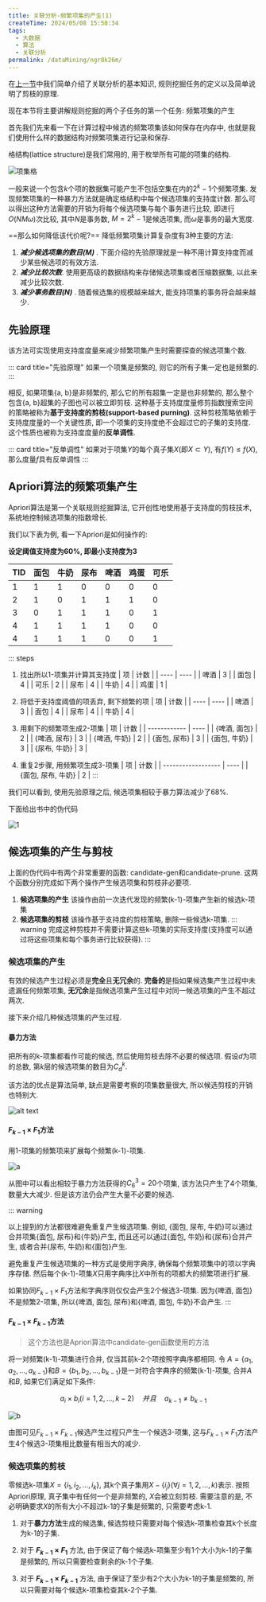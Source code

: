 ```yaml
---
title: 关联分析-频繁项集的产生(1)
createTime: 2024/05/08 15:58:34
tags:
  - 大数据
  - 算法
  - 关联分析
permalink: /dataMining/ngr8k26m/
---
```

在[上一节](/pages/7dd017)中我们简单介绍了关联分析的基本知识, 规则挖掘任务的定义以及简单说明了剪枝的原理. 

现在本节将主要讲解规则挖掘的两个子任务的第一个任务: 频繁项集的产生
<!-- more -->

首先我们先来看一下在计算过程中候选的频繁项集该如何保存在内存中, 也就是我们使用什么样的数据结构对频繁项集进行记录和保存.

格结构(lattice structure)是我们常用的, 用于枚举所有可能的项集的结构.

![项集格](/screen_shot/image.png)


一般来说一个包含$k$个项的数据集可能产生不包括空集在内的$2^k-1$个频繁项集. 发现频繁项集的一种暴力方法就是确定格结构中每个候选项集的支持度计数. 那么可以得出这种方法需要的开销为将每个候选项集与每个事务进行比较, 即进行$O(NM \omega)$次比较, 其中$N$是事务数, $M=2^k-1$是候选项集, 而$\omega$是事务的最大宽度.

==那么如何降低该代价呢?== 降低频繁项集计算复杂度有3种主要的方法:
1. ***减少候选项集的数目($M$)*** . 下面介绍的先验原理就是一种不用计算支持度而减少某些候选项的有效方法.
2. ***减少比较次数***. 使用更高级的数据结构来存储候选项集或者压缩数据集, 以此来减少比较次数.
3. ***减少事务数目($N$)*** . 随着候选集的规模越来越大, 能支持项集的事务将会越来越少.

## 先验原理

该方法可实现使用支持度度量来减少频繁项集产生时需要探查的候选项集个数.

::: card  title="先验原理"
如果一个项集是频繁的, 则它的所有子集一定也是频繁的.
:::

相反, 如果项集{a, b}是非频繁的, 那么它的所有超集一定是也非频繁的, 那么整个包含{a, b}超集的子图也可以被立即剪枝. 这种基于支持度度量修剪指数搜索空间的策略被称为**基于支持度的剪枝(support-based purning)**. 这种剪枝策略依赖于支持度度量的一个关键性质, 即一个项集的支持度绝不会超过它的子集的支持度. 这个性质也被称为支持度度量的**反单调性**.

::: card  title="反单调性"
如果对于项集$Y$的每个真子集$X$(即$X \subset Y$), 有$f(Y) \le f(X)$, 那么度量$f$具有反单调性
:::

## Apriori算法的频繁项集产生

Apriori算法是第一个关联规则挖掘算法, 它开创性地使用基于支持度的剪枝技术, 系统地控制候选项集的指数增长.

我们以下表为例, 看一下Apriori是如何操作的:

**设定阈值支持度为60%, 即最小支持度为3**

| TID | 面包 | 牛奶 | 尿布 | 啤酒 | 鸡蛋 | 可乐 |
| --- | ---- | ---- | ---- | ---- | ---- | ---- |
| 1   | 1    | 1    | 0    | 0    | 0    | 0    |
| 2   | 1    | 0    | 1    | 1    | 1    | 0    |
| 3   | 0    | 1    | 1    | 1    | 0    | 1    |
| 4   | 1    | 1    | 1    | 1    | 0    | 0    |
| 4   | 1    | 1    | 1    | 0    | 0    | 1    |
::: steps
1. 找出所以1-项集并计算其支持度
   | 项   | 计数 |
   | ---- | ---- |
   | 啤酒 | 3    |
   | 面包 | 4    |
   | 可乐 | 2    |
   | 尿布 | 4    |
   | 牛奶 | 4    |
   | 鸡蛋 | 1    |
2. 将低于支持度阈值的项丢弃, 剩下频繁的项
   | 项   | 计数 |
   | ---- | ---- |
   | 啤酒 | 3    |
   | 面包 | 4    |
   | 尿布 | 4    |
   | 牛奶 | 4    |

3. 用剩下的频繁项生成2-项集
   | 项           | 计数 |
   | ------------ | ---- |
   | {啤酒, 面包} | 2    |
   | {啤酒, 尿布} | 3    |
   | {啤酒, 牛奶} | 2    |
   | {面包, 尿布} | 3    |
   | {面包, 牛奶} | 3    |
   | {尿布, 牛奶} | 3    |

4. 重复2步骤, 用频繁项生成3-项集
    | 项                 | 计数 |
    | ------------------ | ---- |
    | {面包, 尿布, 牛奶} | 2    |
:::

我们可以看到, 使用先验原理之后, 候选项集相较于暴力算法减少了68%.


<div id="apriori-pseudocode">下面给出书中的伪代码</div>

![1](/screen_shot/Snipaste_2024-05-11_14-50-18.png)


## 候选项集的产生与剪枝
上面的伪代码中有两个非常重要的函数: candidate-gen和candidate-prune. 这两个函数分别完成如下两个操作产生候选项集和剪枝非必要项.
1. **候选项集的产生**
   该操作由前一次迭代发现的频繁(k-1)-项集产生新的候选k-项集
2. **候选项集的剪枝**
   该操作基于支持度的剪枝策略, 删除一些候选k-项集.
   ::: warning
   完成这种剪枝并不需要计算这些k-项集的实际支持度(支持度可以通过将这些项集和每个事务进行比较获得).
   :::


### 候选项集的产生
有效的候选产生过程必须是**完全**且**无冗余**的. **完备的**是指如果候选集产生过程中未遗漏任何频繁项集, **无冗余**是指候选项集产生过程中对同一候选项集的产生不超过两次.

接下来介绍几种候选项集的产生过程.


#### 暴力方法

把所有的k-项集都看作可能的候选, 然后使用剪枝去除不必要的候选项. 假设$d$为项的总数, 第$k$层的候选项集的数目为$C_d^k$.

该方法的优点是算法简单, 缺点是需要考察的项集数量很大, 所以候选剪枝的开销也特别大.

![alt text](/screen_shot/image-1.png)


#### $F_{k-1} \times F_{1}$方法

用1-项集的频繁项来扩展每个频繁(k-1)-项集.

![a](/screen_shot/Snipaste_2024-05-11_11-58-16.png)

从图中可以看出相较于暴力方法获得的$C_6^3=20$个项集, 该方法只产生了4个项集, 数量大大减少.
但是该方法仍会产生大量不必要的候选.

::: warning

以上提到的方法都很难避免重复产生候选项集. 例如, {面包, 尿布, 牛奶}可以通过合并项集{面包, 尿布}和{牛奶}产生, 而且还可以通过{面包, 牛奶}和{尿布}合并产生, 或者合并{尿布, 牛奶}和{面包}产生.

避免重复产生候选项集的一种方式是使用字典序, 确保每个频繁项集中的项以字典序存储. 然后每个(k-1)-项集$X$只用字典序比$X$中所有的项都大的频繁项进行扩展. 

如果协同$F_{k-1} \times F_{1}$方法和字典序则仅仅会产生2个候选3-项集. 因为{啤酒, 面包}不是频繁2-项集, 所以{啤酒, 面包, 尿布}和{啤酒, 面包, 牛奶}不会产生.
:::


#### $F_{k-1} \times F_{k-1}$方法
> 这个方法也是Apriori算法中candidate-gen函数使用的方法

将一对频繁(k-1)-项集进行合并, 仅当其前k-2个项按照字典序都相同. 令 $A=\{a_1, a_2, \dots, a_{k-1}\}$和$B=\{b_1, b_2, \dots , b_{k-1}\}$是一对符合字典序的频繁(k-1)-项集, 合并$A$和$B$, 如果它们满足如下条件:

$$
a_i \times b_i (i=1,2,\dots, k-2) \quad 并且 \quad a_{k-1} \neq b_{k-1}
$$

![b](/screen_shot/Snipaste_2024-05-11_14-40-42.png)

由图可见$F_{k-1} \times F_{k-1}$候选产生过程只产生一个候选3-项集, 这与$F_{k-1} \times F_{1}$方法产生4个候选3-项集相比数量有相当大的减少.

### 候选项集的剪枝
零候选k-项集$X=\{i_1, i_2, \dots, i_k\}$, 其k个真子集用$X-\{i_j\}(\forall j=1,2,\dots,k)$表示. 按照Apriori原理, 真子集中有任何一个是非频繁的, $X$会被立刻剪枝. 需要注意的是, 不必明确要求$X$的所有大小不超过k-1的子集是频繁的, 只需要考虑k-1.

1. 对于**暴力方法**生成的候选集, 候选剪枝只需要对每个候选k-项集检查其k个长度为k-1的子集.

2. 对于 **$F_{k-1} \times F_{1}$** 方法, 由于保证了每个候选k-项集至少有1个大小为k-1的子集是频繁的, 所以只需要检查剩余的k-1个子集.

3. 对于 **$F_{k-1} \times F_{k-1}$** 方法, 由于保证了至少有2个大小为k-1的子集是频繁的, 所以只需要对每个候选k-项集检查其k-2个子集.

